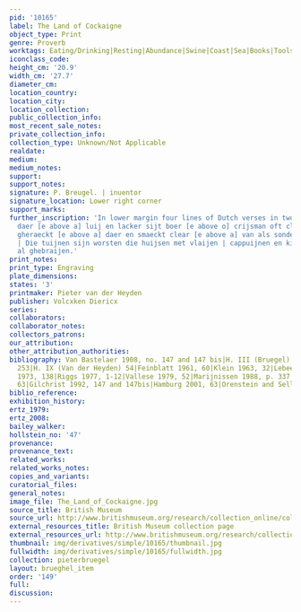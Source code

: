```yaml
---
pid: '10165'
label: The Land of Cockaigne
object_type: Print
genre: Proverb
worktags: Eating/Drinking|Resting|Abundance|Swine|Coast|Sea|Books|Tools|Weaponry
iconclass_code:
height_cm: '20.9'
width_cm: '27.7'
diameter_cm:
location_country:
location_city:
location_collection:
public_collection_info:
most_recent_sale_notes:
private_collection_info:
collection_type: Unknown/Not Applicable
realdate:
medium:
medium_notes:
support:
support_notes:
signature: P. Breugel. | inuentor
signature_location: Lower right corner
support_marks:
further_inscription: 'In lower margin four lines of Dutch verses in two columns: Die
  daer [e above a] luij en lacker sijt boer [e above o] crijsman oft clercken | die
  gheraeckt [e above a] daer en smaeckt clear [e above a] van als sonder werken |
  | Die tuijnen sijn worsten die huijsen met vlaijen | cappuijnen en kieckens tvliechter
  al ghebraijen.'
print_notes:
print_type: Engraving
plate_dimensions:
states: '3'
printmaker: Pieter van der Heyden
publisher: Volcxken Diericx
series:
collaborators:
collaborator_notes:
collectors_patrons:
our_attribution:
other_attribution_authorities:
bibliography: Van Bastelaer 1908, no. 147 and 147 bis|H. III (Bruegel) 147|H. IV (Cock)
  253|H. IX (Van der Heyden) 54|Feinblatt 1961, 60|Klein 1963, 32|Lebeer 1969,63|Lari
  1973, 138|Riggs 1977, 1-12|Vallese 1979, 52|Marijnissen 1988, p. 337|Tokyo 1989,
  63|Gilchrist 1992, 147 and 147bis|Hamburg 2001, 63|Orenstein and Sellink 2001, 116
biblio_reference:
exhibition_history:
ertz_1979:
ertz_2008:
bailey_walker:
hollstein_no: '47'
provenance:
provenance_text:
related_works:
related_works_notes:
copies_and_variants:
curatorial_files:
general_notes:
image_file: The_Land_of_Cockaigne.jpg
source_title: British Museum
source_url: http://www.britishmuseum.org/research/collection_online/collection_object_details/collection_image_gallery.aspx
external_resources_title: British Museum collection page
external_resources_url: http://www.britishmuseum.org/research/collection_online/collection_object_details.aspx
thumbnail: img/derivatives/simple/10165/thumbnail.jpg
fullwidth: img/derivatives/simple/10165/fullwidth.jpg
collection: pieterbruegel
layout: brueghel_item
order: '149'
full:
discussion:
---
```

